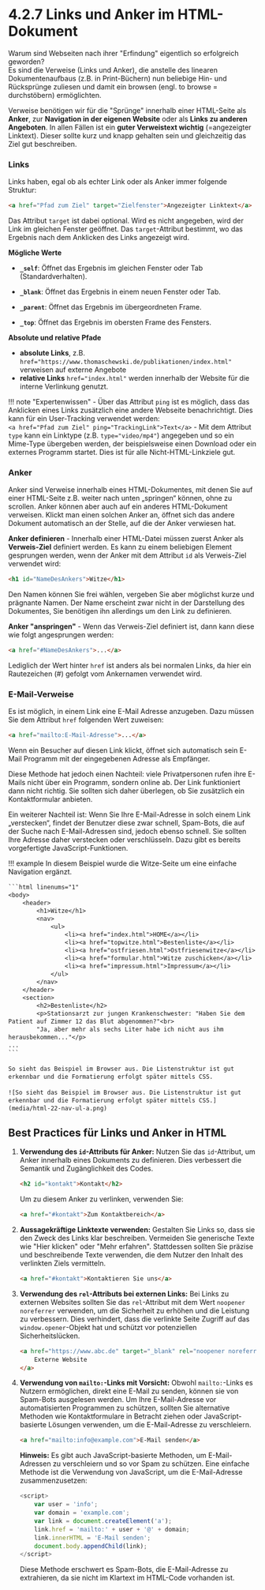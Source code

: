 
# 4.2.7 Links und Anker im HTML-Dokument

Warum sind Webseiten nach ihrer "Erfindung" eigentlich so erfolgreich geworden?  
Es sind die Verweise (Links und Anker), die anstelle des linearen Dokumentenaufbaus (z.B. in Print-Büchern) nun beliebige Hin- und Rücksprünge zuliesen und damit ein browsen (engl. to browse = durchstöbern) ermöglichten.

Verweise benötigen wir für die "Sprünge" innerhalb einer HTML-Seite als **Anker**, zur **Navigation in der eigenen Website** oder als **Links zu anderen Angeboten**. In allen Fällen ist ein **guter Verweistext wichtig** (=angezeigter Linktext). Dieser sollte kurz und knapp gehalten sein und gleichzeitig das Ziel gut beschreiben.

### Links
Links haben, egal ob als echter Link oder als Anker immer folgende Struktur:
```html
<a href="Pfad zum Ziel" target="Zielfenster">Angezeigter Linktext</a>
```

Das Attribut `target` ist dabei optional. Wird es nicht angegeben, wird der Link im gleichen Fenster geöffnet. Das `target`-Attribut bestimmt, wo das Ergebnis nach dem Anklicken des Links angezeigt wird.

**Mögliche Werte**

- **`_self`**: Öffnet das Ergebnis im gleichen Fenster oder Tab (Standardverhalten).

- **`_blank`**: Öffnet das Ergebnis in einem neuen Fenster oder Tab.

- **`_parent`**: Öffnet das Ergebnis im übergeordneten Frame.

- **`_top`**: Öffnet das Ergebnis im obersten Frame des Fensters.



**Absolute und relative Pfade**

- **absolute Links**, z.B. `href="https://www.thomaschewski.de/publikationen/index.html"` verweisen auf externe Angebote
- **relative Links** `href="index.html"` werden innerhalb der Website für die interne Verlinkung genutzt.

!!! note "Expertenwissen"
    - Über das Attribut `ping` ist es möglich, dass das Anklicken eines Links zusätzlich eine andere Webseite benachrichtigt. Dies kann für ein User-Tracking verwendet werden:  
    `<a href="Pfad zum Ziel" ping="TrackingLink">Text</a>`
    - Mit dem Attribut `type` kann ein Linktype (z.B. `type="video/mp4"`) angegeben und so ein Mime-Type übergeben werden, der beispielsweise einen Download oder ein externes Programm startet. Dies ist für alle Nicht-HTML-Linkziele gut.

### Anker
Anker sind Verweise innerhalb eines HTML-Dokumentes, mit denen Sie auf einer HTML-Seite z.B. weiter nach unten „springen“ können, ohne zu scrollen. Anker können aber auch auf ein anderes HTML-Dokument verweisen. Klickt man einen solchen Anker an, öffnet sich das andere Dokument automatisch an der Stelle, auf die der Anker verwiesen hat.

**Anker definieren** - Innerhalb einer HTML-Datei müssen zuerst Anker als **Verweis-Ziel** definiert werden. Es kann zu einem beliebigen Element gesprungen werden, wenn der Anker mit dem Attribut `id` als Verweis-Ziel verwendet wird:
```html
<h1 id="NameDesAnkers">Witze</h1>
```

Den Namen können Sie frei wählen, vergeben Sie aber möglichst kurze und prägnante Namen. Der Name erscheint zwar nicht in der Darstellung des Dokumentes, Sie benötigen ihn allerdings um den Link zu definieren.

**Anker "anspringen"** - Wenn das Verweis-Ziel definiert ist, dann kann diese wie folgt angesprungen werden:
```html
<a href="#NameDesAnkers">...</a>
```

Lediglich der Wert hinter `href` ist anders als bei normalen Links, da hier ein Rautezeichen (#) gefolgt vom Ankernamen verwendet wird.

### E-Mail-Verweise
Es ist möglich, in einem Link eine E-Mail Adresse anzugeben. Dazu müssen Sie dem Attribut `href` folgenden Wert zuweisen:
```html
<a href="mailto:E-Mail-Adresse">...</a>
```

Wenn ein Besucher auf diesen Link klickt, öffnet sich automatisch sein E-Mail Programm mit der eingegebenen Adresse als Empfänger.

Diese Methode hat jedoch einen Nachteil: viele Privatpersonen rufen ihre E-Mails nicht über ein Programm, sondern online ab. Der Link funktioniert dann nicht richtig. Sie sollten sich daher überlegen, ob Sie zusätzlich ein Kontaktformular anbieten.

Ein weiterer Nachteil ist: Wenn Sie Ihre E-Mail-Adresse in solch einem Link „verstecken“, findet der Benutzer diese zwar schnell, Spam-Bots, die auf der Suche nach E-Mail-Adressen sind, jedoch ebenso schnell. Sie sollten Ihre Adresse daher verstecken oder verschlüsseln. Dazu gibt es bereits vorgefertigte JavaScript-Funktionen.

!!! example
    In diesem Beispiel wurde die Witze-Seite um eine einfache Navigation ergänzt.

    ```html linenums="1"
    <body>
        <header>
            <h1>Witze</h1>
            <nav>
                <ul>
                    <li><a href="index.html">HOME</a></li>
                    <li><a href="topwitze.html">Bestenliste</a></li>
                    <li><a href="ostfriesen.html">Ostfriesenwitze</a></li>
                    <li><a href="formular.html">Witze zuschicken</a></li>
                    <li><a href="impressum.html">Impressum</a></li>
                </ul>
            </nav>
        </header>
        <section>
            <h2>Bestenliste</h2>
            <p>Stationsarzt zur jungen Krankenschwester: "Haben Sie dem Patient auf Zimmer 12 das Blut abgenommen?"<br>
            "Ja, aber mehr als sechs Liter habe ich nicht aus ihm herausbekommen..."</p>
    ...
    ```

    So sieht das Beispiel im Browser aus. Die Listenstruktur ist gut erkennbar und die Formatierung erfolgt später mittels CSS.

    ![So sieht das Beispiel im Browser aus. Die Listenstruktur ist gut erkennbar und die Formatierung erfolgt später mittels CSS.](media/html-22-nav-ul-a.png)


## Best Practices für Links und Anker in HTML


1. **Verwendung des `id`-Attributs für Anker:**
    Nutzen Sie das `id`-Attribut, um Anker innerhalb eines Dokuments zu definieren. Dies verbessert die Semantik und Zugänglichkeit des Codes.
    ```html 
    <h2 id="kontakt">Kontakt</h2>
    ```

    Um zu diesem Anker zu verlinken, verwenden Sie:
    ```html 
    <a href="#kontakt">Zum Kontaktbereich</a>
    ```

2. **Aussagekräftige Linktexte verwenden:**
    Gestalten Sie Links so, dass sie den Zweck des Links klar beschreiben. Vermeiden Sie generische Texte wie "Hier klicken" oder "Mehr erfahren". Stattdessen sollten Sie präzise und beschreibende Texte verwenden, die dem Nutzer den Inhalt des verlinkten Ziels vermitteln.

    ```html linenums="1"
    <a href="#kontakt">Kontaktieren Sie uns</a>
    ```

3. **Verwendung des `rel`-Attributs bei externen Links:**
    Bei Links zu externen Websites sollten Sie das `rel`-Attribut mit dem Wert `noopener noreferrer` verwenden, um die Sicherheit zu erhöhen und die Leistung zu verbessern. Dies verhindert, dass die verlinkte Seite Zugriff auf das `window.opener`-Objekt hat und schützt vor potenziellen Sicherheitslücken.

    ```html 
    <a href="https://www.abc.de" target="_blank" rel="noopener noreferrer">
        Externe Website
    </a>
    ```

4. **Verwendung von `mailto:`-Links mit Vorsicht:**
    Obwohl `mailto:`-Links es Nutzern ermöglichen, direkt eine E-Mail zu senden, können sie von Spam-Bots ausgelesen werden. Um Ihre E-Mail-Adresse vor automatisierten Programmen zu schützen, sollten Sie alternative Methoden wie Kontaktformulare in Betracht ziehen oder JavaScript-basierte Lösungen verwenden, um die E-Mail-Adresse zu verschleiern.

    ```html linenums="1"
    <a href="mailto:info@example.com">E-Mail senden</a>
    ```

    **Hinweis:** Es gibt auch JavaScript-basierte Methoden, um E-Mail-Adressen zu verschleiern und so vor Spam zu schützen. Eine einfache Methode ist die Verwendung von JavaScript, um die E-Mail-Adresse zusammenzusetzen:

    ```JavaScript linenums="1"
    <script>
        var user = 'info';
        var domain = 'example.com';
        var link = document.createElement('a');
        link.href = 'mailto:' + user + '@' + domain;
        link.innerHTML = 'E-Mail senden';
        document.body.appendChild(link);
    </script>
    ```

    Diese Methode erschwert es Spam-Bots, die E-Mail-Adresse zu extrahieren, da sie nicht im Klartext im HTML-Code vorhanden ist.

